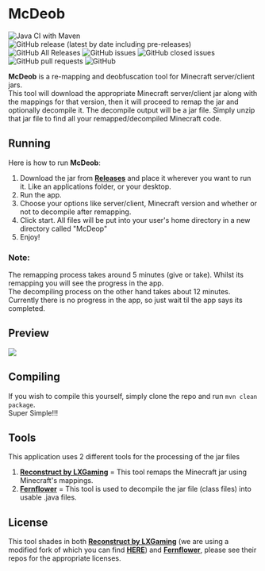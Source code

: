 # McDeob

![Java CI with Maven](https://github.com/ShaneBeeStudios/McDeob/workflows/Java%20CI%20with%20Maven/badge.svg)
![GitHub release (latest by date including pre-releases)](https://img.shields.io/github/v/release/ShaneBeeStudios/McDeob?include_prereleases)
![GitHub All Releases](https://img.shields.io/github/downloads/ShaneBeeStudios/McDeob/total)
![GitHub issues](https://img.shields.io/github/issues/ShaneBeeStudios/McDeob)
![GitHub closed issues](https://img.shields.io/github/issues-closed/ShaneBeeStudios/McDeob)
![GitHub pull requests](https://img.shields.io/github/issues-pr/ShaneBeeStudios/McDeob)
![GitHub](https://img.shields.io/github/license/ShaneBeeStudios/McDeob)

**McDeob** is a re-mapping and deobfuscation tool for Minecraft server/client jars.   
This tool will download the appropriate Minecraft server/client jar along with the mappings for that version, 
then it will proceed to remap the jar and optionally decompile it. The decompile output will be a jar file.
Simply unzip that jar file to find all your remapped/decompiled Minecraft code.

## Running
Here is how to run **McDeob**:
1) Download the jar from [**Releases**](https://github.com/ShaneBeeStudios/McDeob/releases) and place it wherever you want to run it. Like an applications folder, or your desktop.
2) Run the app.
3) Choose your options like server/client, Minecraft version and whether or not to decompile after remapping.
4) Click start. All files will be put into your user's home directory in a new directory called "McDeop"
5) Enjoy!
### Note:
The remapping process takes around 5 minutes (give or take). Whilst its remapping you will see the progress in the app.   
The decompiling process on the other hand takes about 12 minutes. Currently there is no progress in the app, so just wait til the app says its completed. 

## Preview
![](https://i.imgur.com/eOSuIGr.png)

## Compiling
If you wish to compile this yourself, simply clone the repo and run `mvn clean package`.   
Super Simple!!!

## Tools
This application uses 2 different tools for the processing of the jar files
1) [**Reconstruct by LXGaming**](https://github.com/LXGaming/Reconstruct) = This tool remaps the Minecraft jar using Minecraft's mappings. 
2) [**Fernflower**](https://github.com/fesh0r/fernflower) = This tool is used to decompile the jar file (class files) into usable .java files.

## License
This tool shades in both [**Reconstruct by LXGaming**](https://github.com/LXGaming/Reconstruct) (we are using a modified fork of which you can find [**HERE**](https://github.com/ShaneBeeStudios/Reconstruct)) and [**Fernflower**](https://github.com/fesh0r/fernflower),
please see their repos for the appropriate licenses. 
